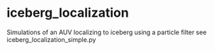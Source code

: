 # iceberg_localization
Simulations of an AUV localizing to iceberg using a particle filter
see iceberg_localization_simple.py
